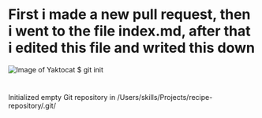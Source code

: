 # <H1>First i made a new pull request, then i went to the file index.md, after that i edited this file and writed this down</H1>
![Image of Yaktocat](https://octodex.github.com/images/yaktocat.png)
$ git init
#
Initialized empty Git repository in /Users/skills/Projects/recipe-repository/.git/
